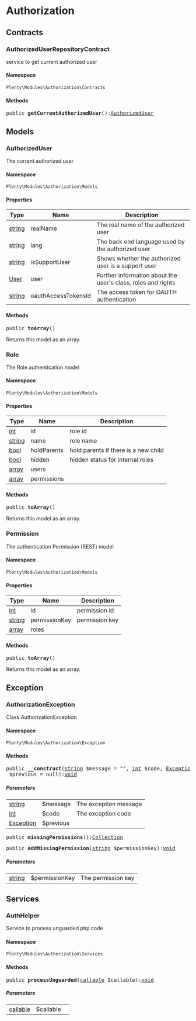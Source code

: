 

# Authorization<a name="authorization_authorization"></a>
    
## Contracts<a name="authorization_authorization_contracts"></a>
### AuthorizedUserRepositoryContract<a name="authorization_contracts_authorizeduserrepositorycontract"></a>

service to get current authorized user


#### Namespace

`Plenty\Modules\Authorization\Contracts`





#### Methods

<pre>public <strong>getCurrentAuthorizedUser</strong>():<a href="authorization#authorization_models_authorizeduser">AuthorizedUser</a>
</pre>

    

    
## Models<a name="authorization_authorization_models"></a>
### AuthorizedUser<a name="authorization_models_authorizeduser"></a>

The current authorized user


#### Namespace

`Plenty\Modules\Authorization\Models`




#### Properties

<table class="table table-bordered table-striped table-condensed table-hover">
    <thead>
    <tr>
        <th>Type</th>
        <th>Name</th>
        <th>Description</th>
    </tr>
    </thead>
    <tbody><tr>
            <td><a target="_blank" href="http://php.net/string">string</a></td>
            <td>realName</td>
            <td>The real name of the authorized user</td>
        </tr><tr>
            <td><a target="_blank" href="http://php.net/string">string</a></td>
            <td>lang</td>
            <td>The back end language used by the authorized user</td>
        </tr><tr>
            <td><a target="_blank" href="http://php.net/string">string</a></td>
            <td>isSupportUser</td>
            <td>Shows whether the authorized user is a support user</td>
        </tr><tr>
            <td><a href="authentication#authentication_models_user">User</a>
</td>
            <td>user</td>
            <td>Further information about the user's class, roles and rights</td>
        </tr><tr>
            <td><a target="_blank" href="http://php.net/string">string</a></td>
            <td>oauthAccessTokensId</td>
            <td>The access token for OAUTH authentication</td>
        </tr></tbody>
</table>


#### Methods

<pre>public <strong>toArray</strong>()</pre>

    
Returns this model as an array.
    

### Role<a name="authorization_models_role"></a>

The Role authentication model


#### Namespace

`Plenty\Modules\Authorization\Models`




#### Properties

<table class="table table-bordered table-striped table-condensed table-hover">
    <thead>
    <tr>
        <th>Type</th>
        <th>Name</th>
        <th>Description</th>
    </tr>
    </thead>
    <tbody><tr>
            <td><a target="_blank" href="http://php.net/int">int</a></td>
            <td>id</td>
            <td>role id</td>
        </tr><tr>
            <td><a target="_blank" href="http://php.net/string">string</a></td>
            <td>name</td>
            <td>role name</td>
        </tr><tr>
            <td><a target="_blank" href="http://php.net/bool">bool</a></td>
            <td>holdParents</td>
            <td>hold parents if there is a new child</td>
        </tr><tr>
            <td><a target="_blank" href="http://php.net/bool">bool</a></td>
            <td>hidden</td>
            <td>hidden status for internal roles</td>
        </tr><tr>
            <td><a target="_blank" href="http://php.net/array">array</a></td>
            <td>users</td>
            <td></td>
        </tr><tr>
            <td><a target="_blank" href="http://php.net/array">array</a></td>
            <td>permissions</td>
            <td></td>
        </tr></tbody>
</table>


#### Methods

<pre>public <strong>toArray</strong>()</pre>

    
Returns this model as an array.
    

### Permission<a name="authorization_models_permission"></a>

The authentication Permission (REST) model


#### Namespace

`Plenty\Modules\Authorization\Models`




#### Properties

<table class="table table-bordered table-striped table-condensed table-hover">
    <thead>
    <tr>
        <th>Type</th>
        <th>Name</th>
        <th>Description</th>
    </tr>
    </thead>
    <tbody><tr>
            <td><a target="_blank" href="http://php.net/int">int</a></td>
            <td>id</td>
            <td>permission id</td>
        </tr><tr>
            <td><a target="_blank" href="http://php.net/string">string</a></td>
            <td>permissionKey</td>
            <td>permission key</td>
        </tr><tr>
            <td><a target="_blank" href="http://php.net/array">array</a></td>
            <td>roles</td>
            <td></td>
        </tr></tbody>
</table>


#### Methods

<pre>public <strong>toArray</strong>()</pre>

    
Returns this model as an array.
    
## Exception<a name="authorization_authorization_exception"></a>
### AuthorizationException<a name="authorization_exception_authorizationexception"></a>

Class AuthorizationException


#### Namespace

`Plenty\Modules\Authorization\Exception`





#### Methods

<pre>public <strong>__construct</strong>(<a target="_blank" href="http://php.net/string">string</a> $message = &quot;&quot;, <a target="_blank" href="http://php.net/int">int</a> $code, <a href="miscellaneous#miscellaneous__exception">Exception</a>
 $previous = null):<a href="miscellaneous#miscellaneous__void">void</a>
</pre>

    

    
##### <strong>Parameters</strong>
    
<table class="table table-condensed">    <tr>
        <td><a target="_blank" href="http://php.net/string">string</a></td>
        <td>$message</td>
        <td>The exception message</td>
    </tr>
    <tr>
        <td><a target="_blank" href="http://php.net/int">int</a></td>
        <td>$code</td>
        <td>The exception code</td>
    </tr>
    <tr>
        <td><a href="miscellaneous#miscellaneous__exception">Exception</a>
</td>
        <td>$previous</td>
        <td></td>
    </tr>
</table>


<pre>public <strong>missingPermissions</strong>():<a href="miscellaneous#miscellaneous_support_collection">Collection</a>
</pre>

    

    
<pre>public <strong>addMissingPermission</strong>(<a target="_blank" href="http://php.net/string">string</a> $permissionKey):<a href="miscellaneous#miscellaneous__void">void</a>
</pre>

    

    
##### <strong>Parameters</strong>
    
<table class="table table-condensed">    <tr>
        <td><a target="_blank" href="http://php.net/string">string</a></td>
        <td>$permissionKey</td>
        <td>The permission key</td>
    </tr>
</table>


## Services<a name="authorization_authorization_services"></a>
### AuthHelper<a name="authorization_services_authhelper"></a>

Service to process unguarded php code


#### Namespace

`Plenty\Modules\Authorization\Services`





#### Methods

<pre>public <strong>processUnguarded</strong>(<a target="_blank" href="http://php.net/callable">callable</a> $callable):<a href="miscellaneous#miscellaneous__void">void</a>
</pre>

    

    
##### <strong>Parameters</strong>
    
<table class="table table-condensed">    <tr>
        <td><a target="_blank" href="http://php.net/callable">callable</a></td>
        <td>$callable</td>
        <td></td>
    </tr>
</table>


